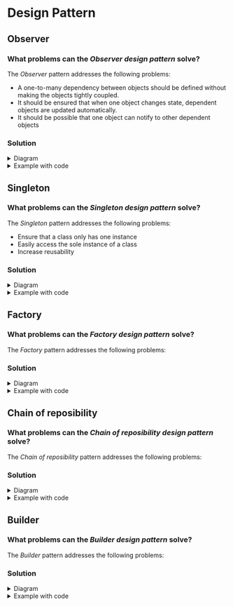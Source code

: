 # Design Pattern
## Observer
### What problems can the _Observer design pattern_ solve?

The _Observer_ pattern addresses the following problems:
+ A one-to-many dependency between objects should be defined without making the objects tightly coupled.
+ It should be ensured that when one object changes state, dependent objects are updated automatically.
+ It should be possible that one object can notify to other dependent objects

### Solution
<details>
  <summary>Diagram</summary>
  
  
  
</details>
<details>
  <summary>Example with code</summary>
  <br/>
  
  Ref: https://sourcemaking.com/design_patterns/observer/java/1
</details>

## Singleton
### What problems can the _Singleton design pattern_ solve?

The _Singleton_ pattern addresses the following problems:
+ Ensure that a class only has one instance
+ Easily access the sole instance of a class
+ Increase reusability

### Solution
<details>
  <summary>Diagram</summary>
  
  
  
</details>
<details>
  <summary>Example with code</summary>
  <br/>
  
  Ref: 
</details>

## Factory
### What problems can the _Factory design pattern_ solve?

The _Factory_ pattern addresses the following problems:


### Solution
<details>
  <summary>Diagram</summary>
  
  
  
</details>
<details>
  <summary>Example with code</summary>
  <br/>
  
  Ref: 
</details>

## Chain of reposibility
### What problems can the _Chain of reposibility design pattern_ solve?

The _Chain of reposibility_ pattern addresses the following problems:

### Solution
<details>
  <summary>Diagram</summary>
  
  
  
</details>
<details>
  <summary>Example with code</summary>
  <br/>
  
  Ref: 
</details>

## Builder
### What problems can the _Builder design pattern_ solve?

The _Builder_ pattern addresses the following problems:


### Solution
<details>
  <summary>Diagram</summary>
  
  
  
</details>
<details>
  <summary>Example with code</summary>
  <br/>
  
  Ref: 
</details>
